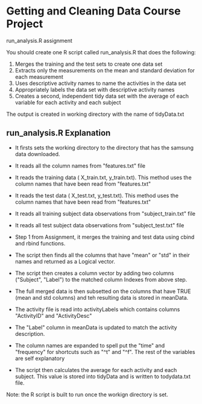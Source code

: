 # Getting and Cleaning Data Course Project

run_analysis.R assignment

You should create one R script called run_analysis.R that does the following:
  1. Merges the training and the test sets to create one data set
  2. Extracts only the measurements on the mean and standard deviation for each measurement
  3. Uses descriptive activity names to name the activities in the data set 
  4. Appropriately labels the data set with descriptive activity names
  5. Creates a second, independent tidy data set with the average of each variable for each activity and each subject

The output is created in working directory with the name of tidyData.txt

## run_analysis.R Explanation

* It firsts sets the working directory to the directory that has the samsung data downloaded.

* It reads all the column names from "features.txt" file

* It reads the training data ( X_train.txt, y_train.txt). This method uses the column names that have been read from "features.txt"

* It reads the test data ( X_test.txt, y_test.txt). This method uses the column names that have been read from "features.txt"

* It reads all training subject data observations from "subject_train.txt" file

* It reads all test subject data observations from "subject_test.txt" file

* Step 1 from Assignment, it merges the training and test data using cbind and rbind functions.

* The script then finds all the columns that have "mean" or "std" in their names and returned as a Logical vector.

* The script then creates a column vector by adding two columns ("Subject", "Label") to the matched column Indexes from above step.

* The full merged data is then subsetted on the columns that have TRUE (mean and std columns) and teh resulting data is stored in meanData.

* The activity file is read into activityLabels which contains columns "ActivityID" and "ActivityDesc"

* The "Label" column in meanData is updated to match the activity description.

* The column names are expanded to spell put the "time" and "frequency" for shortcuts such as "^t" and "^f". The rest of the variables are self explanatory

* The script then calculates the average for each activity and each subject. This value is stored into tidyData and is written to todydata.txt file.

Note: the R script is built to run once the workign directory is set.
